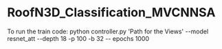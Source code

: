 # RoofN3D_Classification_MVCNNSA
To run the train code:
python controller.py 'Path for the Views' --model resnet_att --depth 18 -p 100 -b 32 -- epochs 1000 
